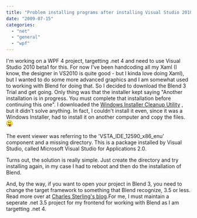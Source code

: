 ```yaml
---
title: "Problem installing programs after installing Visual Studio 2010 beta1?"
date: "2009-07-15"
categories: 
  - "net"
  - "general"
  - "wpf"
---
```


I'm working on a WPF 4 project, targetting .net 4 and need to use Visual Studio 2010 beta1 for this. For now I've been handcoding all my Xaml (I know, the designer in VS2010 is quite good - but I kinda love doing Xaml), but I wanted to do some more advanced graphics and I am somewhat used to working with Blend for doing that. So I decided to download the Blend 3 Trial and get going. Only thing was that the installer kept saying "Another installation is in progress. You must complete that installation before continuing this one". I downloaded the [Windows Installer Cleanup Utility](http://support.microsoft.com/default.aspx?kbid=290301) , but it didn't solve anything. In fact, I couldn't install it even, since it was a Windows Installer, had to install it on another computer and copy the files. ![Tongue out](images/smiley-tongue-out.gif "Tongue out")

The event viewer was referring to the 'VSTA\_IDE\_12590\_x86\_enu' component and a missing directory. This is a package installed by Visual Studio, called Microsoft Visual Studio for Applications 2.0. 

Turns out, the solution is really simple. Just create the directory and try installing again, in my case I had to reboot and then do the installation of Blend. 

And, by the way, if you want to open your project in Blend 3, you need to change the target framework to something that Blend recognize, 3.5 or less. Read more over at [Charles Sterling's blog](http://blogs.msdn.com/charles_sterling/archive/2009/05/21/running-blend-3-0-with-visual-studio-2010-beta1.aspx).For me, I must maintain a seperate .net 3.5 project for my frontend for working with Blend as I am targetting .net 4.
